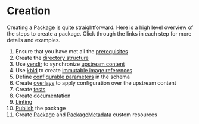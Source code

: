 # Creation

Creating a Package is quite straightforward. Here is a high level overview of the steps to create a package. Click through the links in each step for more details and examples.

1. Ensure that you have met all the [prerequisites](./prerequisites/)
2. Create the [directory structure](./directory-structure)
3. Use [vendir](./tooling/#vendir) to synchronize [upstream content](./upstream-content/#example-usage)
4. Use [kbld](./tooling/#kbld) to create [immutable image references](./image-refs/#example-usage)
5. Define [configurable parameters](./configuration/) in the schema
6. Create [overlays](./overlays/) to apply configuration over the upstream content
7. Create [tests](./testing/)
8. Create [documentation](./documentation/)
9. [Linting](./linting/)
10. [Publish](./publish/) the package
11. Create [Package](./cr-files/#package) and [PackageMetadata](./cr-files/#packagemetadata) custom resources
